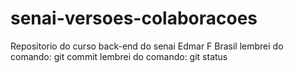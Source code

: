 # senai-versoes-colaboracoes
Repositorio do curso back-end do senai
Edmar F Brasil
lembrei do comando: git commit 
lembrei do comando: git status

